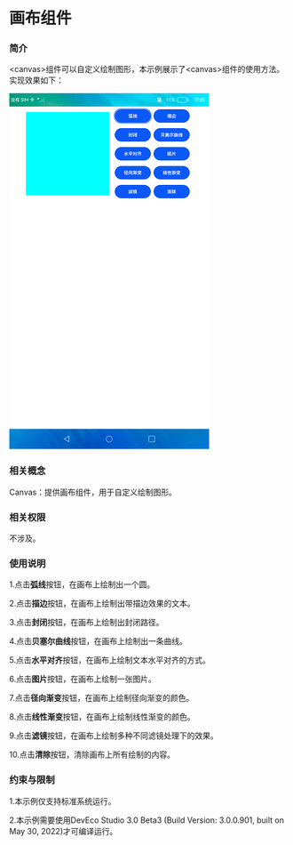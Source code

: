 # 画布组件

### 简介

<canvas\>组件可以自定义绘制图形，本示例展示了<canvas\>组件的使用方法。实现效果如下：

![](screenshots/device/canvas.png)

### 相关概念

Canvas：提供画布组件，用于自定义绘制图形。

### 相关权限

不涉及。

### 使用说明

1.点击**弧线**按钮，在画布上绘制出一个圆。

2.点击**描边**按钮，在画布上绘制出带描边效果的文本。

3.点击**封闭**按钮，在画布上绘制出封闭路径。

4.点击**贝塞尔曲线**按钮，在画布上绘制出一条曲线。

5.点击**水平对齐**按钮，在画布上绘制文本水平对齐的方式。

6.点击**图片**按钮，在画布上绘制一张图片。

7.点击**径向渐变**按钮，在画布上绘制径向渐变的颜色。

8.点击**线性渐变**按钮，在画布上绘制线性渐变的颜色。

9.点击**滤镜**按钮，在画布上绘制多种不同滤镜处理下的效果。

10.点击**清除**按钮，清除画布上所有绘制的内容。

### 约束与限制

1.本示例仅支持标准系统运行。

2.本示例需要使用DevEco Studio 3.0 Beta3 (Build Version: 3.0.0.901, built on May 30, 2022)才可编译运行。